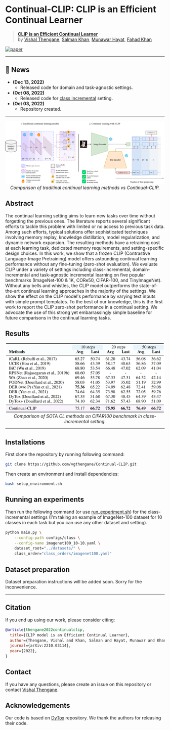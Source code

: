 
# Continual-CLIP: CLIP is an Efficient Continual Learner

> [**CLIP is an Efficient Continual Learner**](https://arxiv.org/abs/2210.03114)<br>
> by [Vishal Thengane](https://vgthengane.github.io/), [Salman Khan](https://salman-h-khan.github.io/), [Munawar Hayat](https://scholar.google.com.au/citations?user=Mx8MbWYAAAAJ&hl=en), [Fahad Khan](https://scholar.google.es/citations?user=zvaeYnUAAAAJ&hl=en)

[![paper](https://img.shields.io/badge/arXiv-2210.03114-<COLOR>.svg)](https://arxiv.org/abs/2210.03114)


<hr />


## :rocket: News
* **(Dec 13, 2022)** 
  * Released code for domain and task-agnostic settings.
* **(Oct 08, 2022)** 
  * Released code for [class incremental](configs/class) setting.
* **(Oct 03, 2022)** 
  * Repository created.
<hr />

<div align="center">

![Continual-CLIP](docs/clip_vs_traditional_methods.png)
*Comparison of traditinal continual learning methods vs Continual-CLIP.*

</div>


## Abstract
The continual learning setting aims to learn new tasks over time without forgetting the previous ones. The literature reports several significant efforts to tackle this problem with limited or no access to previous task data. Among such efforts, typical solutions offer sophisticated techniques involving memory replay, knowledge distillation, model regularization, and dynamic network expansion. The resulting methods have a retraining cost at each learning task, dedicated memory requirements, and setting-specific design choices. In this work, we show that a frozen CLIP (Contrastive Language-Image Pretraining) model offers astounding continual learning performance without any fine-tuning (zero-shot evaluation). We evaluate CLIP under a variety of settings including class-incremental, domain-incremental and task-agnostic incremental learning on five popular benchmarks (ImageNet-100 & 1K, CORe50, CIFAR-100, and TinyImageNet). Without any bells and whistles, the CLIP model outperforms the state-of-the-art continual learning approaches in the majority of the settings. We show the effect on the CLIP model's performance by varying text inputs with simple prompt templates. To the best of our knowledge, this is the first work to report the CLIP zero-shot performance in a continual setting. We advocate the use of this strong yet embarrassingly simple baseline for future comparisons in the continual learning tasks. 

## Results

<div align="center">

![CIFAR100](docs/cifar100_results.png)
*Comparison of SOTA CL methods on CIFAR100 benchmark in class-incremental setting.*

</div>

<hr />

## Installations
First clone the repository by running following command:
```bash
git clone https://github.com/vgthengane/Continual-CLIP.git
```

Then create an environment and install dependencies:
```bash
bash setup_environment.sh
``` 


## Running an experiments
Then run the following command (or use [run_experiment.sh](run_experiment.sh)) for the class-incremental settings (I'm taking an example of ImageNet-100 dataset for 10 classes in each task but you can use any other dataset and setting).

```bash
python main.py \
    --config-path configs/class \
    --config-name imagenet100_10-10.yaml \
    dataset_root="../datasets/" \
    class_order="class_orders/imagenet100.yaml"

```

## Dataset preparation
Dataset preparation instructions will be added soon. Sorry for the inconvenience.

<hr/>


## Citation
If you end up using our work, please consider citing:
```bibtex
@article{thengane2022continualclip,
  title={CLIP model is an Efficient Continual Learner},
  author={Thengane, Vishal and Khan, Salman and Hayat, Munawar and Khan, Fahad},  
  journal={arXiv:2210.03114},
  year={2022},
}
```

## Contact
If you have any questions, please create an issue on this repository or contact [Vishal Thengane](mailto:vishal.thengane@mbzuai.ac.ae?subject=[GitHub]%20Source%20Han%20Sans).


## Acknowledgements

Our code is based on [DyTox](https://github.com/arthurdouillard/dytox) repository. We thank the authors for releasing their code.

